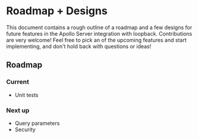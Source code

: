 # Roadmap + Designs

This document contains a rough outline of a roadmap and a few designs for future features in the Apollo Server integration with loopback. Contributions are very welcome! Feel free to pick an of the upcoming features and start implementing, and don't hold back with questions or ideas!


## Roadmap

### Current

* Unit tests

### Next up

* Query parameters
* Security

